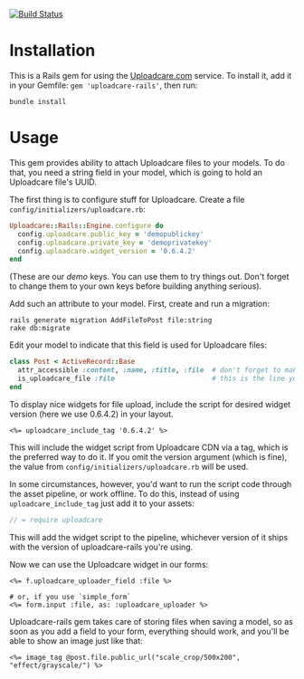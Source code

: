 [![Build Status](https://secure.travis-ci.org/uploadcare/uploadcare-rails.png?branch=master)](http://travis-ci.org/uploadcare/uploadcare-rails)

# Installation

This is a Rails gem for using the [Uploadcare.com](https://uploadcare.com) service. To install it, add it in your Gemfile: `gem 'uploadcare-rails'`, then run:

    bundle install

# Usage

This gem provides ability to attach Uploadcare files to your models. To do that, you need a string field in your model, which is going to hold an Uploadcare file's UUID.

The first thing is to configure stuff for Uploadcare. Create a file `config/initializers/uploadcare.rb`:

```ruby
Uploadcare::Rails::Engine.configure do
  config.uploadcare.public_key = 'demopublickey'
  config.uploadcare.private_key = 'demoprivatekey'
  config.uploadcare.widget_version = '0.6.4.2'
end
```

(These are our *demo* keys. You can use them to try things out. Don't forget to change them to your own keys before building anything serious). 

Add such an attribute to your model. First, create and run a migration:

    rails generate migration AddFileToPost file:string
    rake db:migrate

Edit your model to indicate that this field is used for Uploadcare files:

```ruby
class Post < ActiveRecord::Base
  attr_accessible :content, :name, :title, :file  # don't forget to make this attribute accessible
  is_uploadcare_file :file                        # this is the line you want to add
end
```

To display nice widgets for file upload, include the script for desired widget version (here we use 0.6.4.2) in your layout.

```erb
<%= uploadcare_include_tag '0.6.4.2' %>
```

This will include the widget script from Uploadcare CDN via a tag, which is the preferred way to do it. If you omit the version argument (which is fine), the value from `config/initializers/uploadcare.rb` will be used.

In some circumstances, however, you'd want to run the script code through the asset pipeline, or work offline. To do this, instead of using `uploadcare_include_tag` just add it to your assets:

```javascript
// = require uploadcare
```

This will add the widget script to the pipeline, whichever version of it ships with the version of uploadcare-rails you're using.

Now we can use the Uploadcare widget in our forms:

```erb
<%= f.uploadcare_uploader_field :file %>
    
# or, if you use `simple_form`
<%= form.input :file, as: :uploadcare_uploader %>
```

Uploadcare-rails gem takes care of storing files when saving a model, so as soon as you add a field to your form, everything should work, and you'll be able to show an image just like that:

```erb
<%= image_tag @post.file.public_url("scale_crop/500x200", "effect/grayscale/") %>
```
